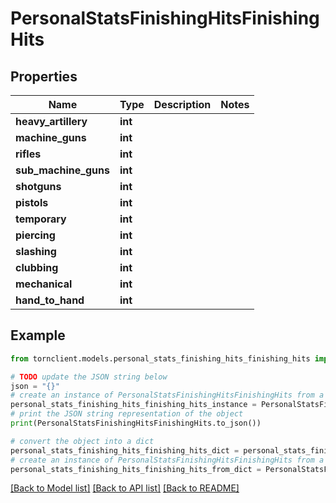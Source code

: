 # PersonalStatsFinishingHitsFinishingHits


## Properties

Name | Type | Description | Notes
------------ | ------------- | ------------- | -------------
**heavy_artillery** | **int** |  | 
**machine_guns** | **int** |  | 
**rifles** | **int** |  | 
**sub_machine_guns** | **int** |  | 
**shotguns** | **int** |  | 
**pistols** | **int** |  | 
**temporary** | **int** |  | 
**piercing** | **int** |  | 
**slashing** | **int** |  | 
**clubbing** | **int** |  | 
**mechanical** | **int** |  | 
**hand_to_hand** | **int** |  | 

## Example

```python
from tornclient.models.personal_stats_finishing_hits_finishing_hits import PersonalStatsFinishingHitsFinishingHits

# TODO update the JSON string below
json = "{}"
# create an instance of PersonalStatsFinishingHitsFinishingHits from a JSON string
personal_stats_finishing_hits_finishing_hits_instance = PersonalStatsFinishingHitsFinishingHits.from_json(json)
# print the JSON string representation of the object
print(PersonalStatsFinishingHitsFinishingHits.to_json())

# convert the object into a dict
personal_stats_finishing_hits_finishing_hits_dict = personal_stats_finishing_hits_finishing_hits_instance.to_dict()
# create an instance of PersonalStatsFinishingHitsFinishingHits from a dict
personal_stats_finishing_hits_finishing_hits_from_dict = PersonalStatsFinishingHitsFinishingHits.from_dict(personal_stats_finishing_hits_finishing_hits_dict)
```
[[Back to Model list]](../README.md#documentation-for-models) [[Back to API list]](../README.md#documentation-for-api-endpoints) [[Back to README]](../README.md)



